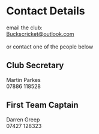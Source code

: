# Contact Details
email the club:\
Buckscricket@outlook.com\
\
or contact one of the people below

## Club Secretary
Martin Parkes\
07886 118528

## First Team Captain
Darren Greep\
07427 128323
